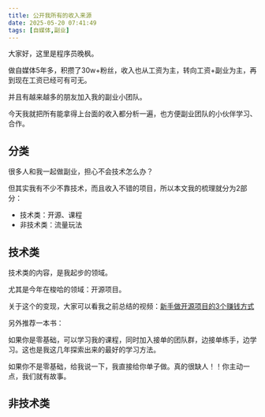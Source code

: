```yaml
---
title: 公开我所有的收入来源
date: 2025-05-20 07:41:49
tags: [自媒体,副业]
---
```



大家好，这里是程序员晚枫。

做自媒体5年多，积攒了30w+粉丝，收入也从工资为主，转向工资+副业为主，再到现在工资已经可有可无。

并且有越来越多的朋友加入我的副业小团队。

今天我就把所有能拿得上台面的收入都分析一遍，也方便副业团队的小伙伴学习、合作。

## 分类

很多人和我一起做副业，担心不会技术怎么办？

但其实我有不少不靠技术，而且收入不错的项目，所以本文我的梳理就分为2部分：

- 技术类：开源、课程
- 非技术类：流量玩法


## 技术类

技术类的内容，是我起步的领域。

尤其是今年在梭哈的领域：开源项目。

关于这个的变现，大家可以看我之前总结的视频：[新手做开源项目的3个赚钱方式 ](https://mbd.baidu.com/newspage/data/videolanding?nid=sv_3223079879419181339)

另外推荐一本书：


如果你是零基础，可以学习我的课程，同时加入接单的团队群，边接单练手，边学习。这也是我这几年探索出来的最好的学习方法。

如果你不是零基础，给我说一下，我直接给你单子做。真的很缺人！！你主动一点，我们就有故事。

## 非技术类

